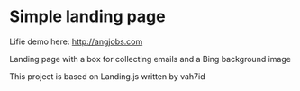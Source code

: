 Simple landing page
===================

Lifie demo here:  http://angjobs.com

Landing page with a box for collecting emails and a Bing background image

This project is based on Landing.js written by vah7id

